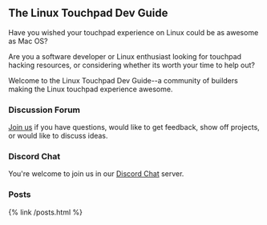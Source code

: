 ## The Linux Touchpad Dev Guide

Have you wished your touchpad experience on Linux could be as awesome as Mac OS?

Are you a software developer or Linux enthusiast looking for touchpad hacking resources, or considering whether its worth your time to help out?

Welcome to the Linux Touchpad Dev Guide--a community of builders making the Linux touchpad experience awesome.

### Discussion Forum

[Join us](https://github.com/linuxtouchpad/discussion/discussions) if you have questions, would like to get feedback, show off projects, or would like to discuss ideas.

### Discord Chat

You're welcome to join us in our [Discord Chat](https://discord.gg/PYdbNAp5g8) server.

### Posts

{% link /posts.html %}

<!-- <ul>
  {% for post in site.posts %}
    <li>
      <a href="{{ post.url }}">{{ post.title }}</a>
    </li>
  {% endfor %}
</ul> -->